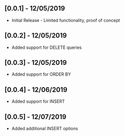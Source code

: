 ## [0.0.1] - 12/05/2019

* Initial Release - Limited functionality, proof of concept

## [0.0.2] - 12/05/2019

* Added support for DELETE queries

## [0.0.3] - 12/05/2019

* Added support for ORDER BY

## [0.0.4] - 12/06/2019

* Added support for INSERT

## [0.0.5] - 12/07/2019

* Added additional INSERT options